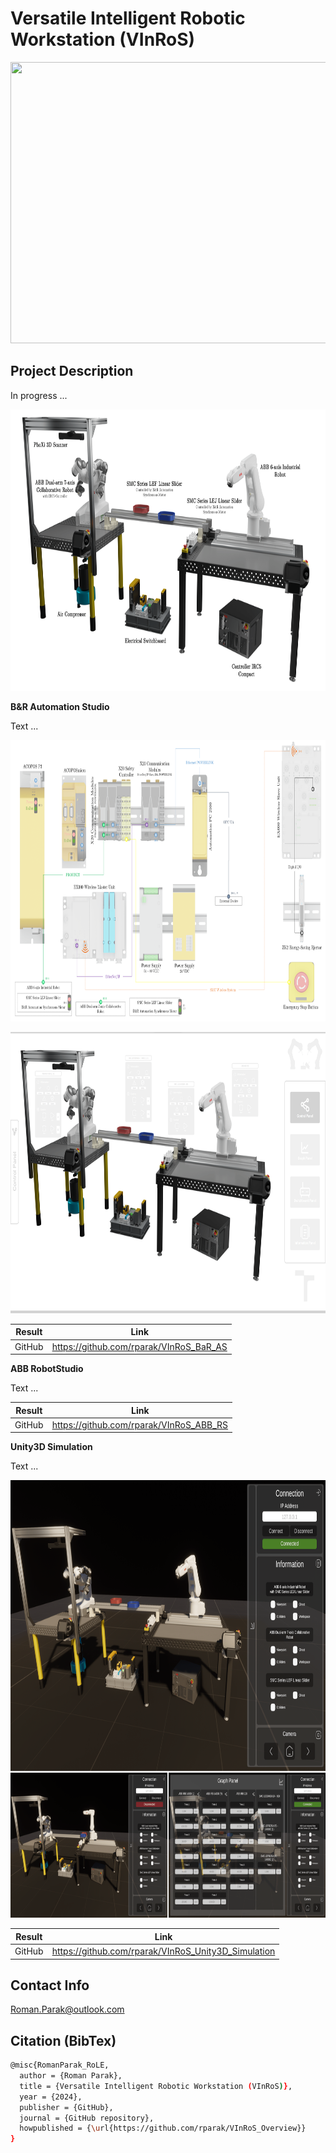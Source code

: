 # Versatile Intelligent Robotic Workstation (VInRoS)

<p align="center">
<img src="https://github.com/rparak/VInRoS_Overview/blob/main/images/VInRoS_Real.png" width="800" height="450">
</p>

## Project Description

In progress ...

<p align="center">
<img src="https://github.com/rparak/VInRoS_Overview/blob/main/images/VInRoS_Structure.png" width="800" height="450">
</p>

**B&R Automation Studio**

Text ...

<p align="center">
<img src="https://github.com/rparak/VInRoS_Overview/blob/main/images/VInRoS_System_Integration.png" width="800" height="450">
</p>

<p align="center">
<img src="https://github.com/rparak/VInRoS_Overview/blob/main/images/VInRoS_MappView.png" width="800" height="450">
</p>

|        Result         | Link                                                                                  |
| --------------------- | ------------------------------------------------------------------------------------- |
| GitHub                | https://github.com/rparak/VInRoS_BaR_AS                                               |


**ABB RobotStudio**

Text ...

|        Result         | Link                                                                                  |
| --------------------- | ------------------------------------------------------------------------------------- |
| GitHub                | https://github.com/rparak/VInRoS_ABB_RS                                               |

**Unity3D Simulation**

Text ...

<p align="center">
<img src="https://github.com/rparak/VInRoS_Overview/blob/main/images/VInRoS_Digital_Twin.png" width="800" height="700">
</p>

|        Result         | Link                                                                                  |
| --------------------- | ------------------------------------------------------------------------------------- |
| GitHub                | https://github.com/rparak/VInRoS_Unity3D_Simulation                                   |


## Contact Info
Roman.Parak@outlook.com

## Citation (BibTex)
```bash
@misc{RomanParak_RoLE,
  author = {Roman Parak},
  title = {Versatile Intelligent Robotic Workstation (VInRoS)},
  year = {2024},
  publisher = {GitHub},
  journal = {GitHub repository},
  howpublished = {\url{https://github.com/rparak/VInRoS_Overview}}
}
